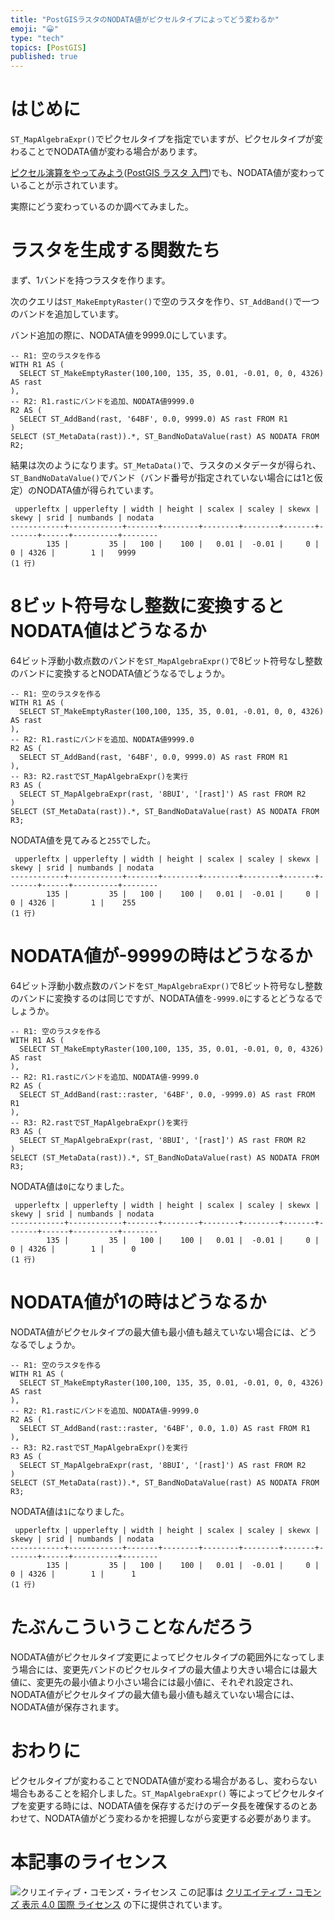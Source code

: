 ```yaml
---
title: "PostGISラスタのNODATA値がピクセルタイプによってどう変わるか"
emoji: "😀"
type: "tech"
topics: [PostGIS]
published: true
---
```

# はじめに

``ST_MapAlgebraExpr()``でピクセルタイプを指定でいますが、ピクセルタイプが変わることでNODATA値が変わる場合があります。

[ピクセル演算をやってみよう](https://zenn.dev/boiledorange73/books/pgis-raster-beginner/viewer/calcpixel)([PostGIS ラスタ 入門](https://zenn.dev/boiledorange73/books/pgis-raster-beginner/))でも、NODATA値が変わっていることが示されています。

実際にどう変わっているのか調べてみました。

# ラスタを生成する関数たち

まず、1バンドを持つラスタを作ります。

次のクエリは``ST_MakeEmptyRaster()``で空のラスタを作り、``ST_AddBand()``で一つのバンドを追加しています。

バンド追加の際に、NODATA値を9999.0にしています。

```
-- R1: 空のラスタを作る
WITH R1 AS (
  SELECT ST_MakeEmptyRaster(100,100, 135, 35, 0.01, -0.01, 0, 0, 4326) AS rast
),
-- R2: R1.rastにバンドを追加、NODATA値9999.0
R2 AS (
  SELECT ST_AddBand(rast, '64BF', 0.0, 9999.0) AS rast FROM R1
)
SELECT (ST_MetaData(rast)).*, ST_BandNoDataValue(rast) AS NODATA FROM R2;
```

結果は次のようになります。``ST_MetaData()``で、ラスタのメタデータが得られ、``ST_BandNoDataValue()``でバンド（バンド番号が指定されていない場合には1と仮定）のNODATA値が得られています。

```
 upperleftx | upperlefty | width | height | scalex | scaley | skewx | skewy | srid | numbands | nodata
------------+------------+-------+--------+--------+--------+-------+-------+------+----------+--------
        135 |         35 |   100 |    100 |   0.01 |  -0.01 |     0 |     0 | 4326 |        1 |   9999
(1 行)
```

# 8ビット符号なし整数に変換するとNODATA値はどうなるか

64ビット浮動小数点数のバンドを``ST_MapAlgebraExpr()``で8ビット符号なし整数のバンドに変換するとNODATA値どうなるでしょうか。

```
-- R1: 空のラスタを作る
WITH R1 AS (
  SELECT ST_MakeEmptyRaster(100,100, 135, 35, 0.01, -0.01, 0, 0, 4326) AS rast
),
-- R2: R1.rastにバンドを追加、NODATA値9999.0
R2 AS (
  SELECT ST_AddBand(rast, '64BF', 0.0, 9999.0) AS rast FROM R1
),
-- R3: R2.rastでST_MapAlgebraExpr()を実行
R3 AS (
  SELECT ST_MapAlgebraExpr(rast, '8BUI', '[rast]') AS rast FROM R2
)
SELECT (ST_MetaData(rast)).*, ST_BandNoDataValue(rast) AS NODATA FROM R3;
```

NODATA値を見てみると``255``でした。

```
 upperleftx | upperlefty | width | height | scalex | scaley | skewx | skewy | srid | numbands | nodata
------------+------------+-------+--------+--------+--------+-------+-------+------+----------+--------
        135 |         35 |   100 |    100 |   0.01 |  -0.01 |     0 |     0 | 4326 |        1 |    255
(1 行)
```

# NODATA値が-9999の時はどうなるか

64ビット浮動小数点数のバンドを``ST_MapAlgebraExpr()``で8ビット符号なし整数のバンドに変換するのは同じですが、NODATA値を``-9999.0``にするとどうなるでしょうか。

```
-- R1: 空のラスタを作る
WITH R1 AS (
  SELECT ST_MakeEmptyRaster(100,100, 135, 35, 0.01, -0.01, 0, 0, 4326) AS rast
),
-- R2: R1.rastにバンドを追加、NODATA値-9999.0
R2 AS (
  SELECT ST_AddBand(rast::raster, '64BF', 0.0, -9999.0) AS rast FROM R1
),
-- R3: R2.rastでST_MapAlgebraExpr()を実行
R3 AS (
  SELECT ST_MapAlgebraExpr(rast, '8BUI', '[rast]') AS rast FROM R2
)
SELECT (ST_MetaData(rast)).*, ST_BandNoDataValue(rast) AS NODATA FROM R3;
```

NODATA値は``0``になりました。

```
 upperleftx | upperlefty | width | height | scalex | scaley | skewx | skewy | srid | numbands | nodata
------------+------------+-------+--------+--------+--------+-------+-------+------+----------+--------
        135 |         35 |   100 |    100 |   0.01 |  -0.01 |     0 |     0 | 4326 |        1 |      0
(1 行)
```

# NODATA値が1の時はどうなるか

NODATA値がピクセルタイプの最大値も最小値も越えていない場合には、どうなるでしょうか。

```
-- R1: 空のラスタを作る
WITH R1 AS (
  SELECT ST_MakeEmptyRaster(100,100, 135, 35, 0.01, -0.01, 0, 0, 4326) AS rast
),
-- R2: R1.rastにバンドを追加、NODATA値-9999.0
R2 AS (
  SELECT ST_AddBand(rast::raster, '64BF', 0.0, 1.0) AS rast FROM R1
),
-- R3: R2.rastでST_MapAlgebraExpr()を実行
R3 AS (
  SELECT ST_MapAlgebraExpr(rast, '8BUI', '[rast]') AS rast FROM R2
)
SELECT (ST_MetaData(rast)).*, ST_BandNoDataValue(rast) AS NODATA FROM R3;
```

NODATA値は``1``になりました。

```
 upperleftx | upperlefty | width | height | scalex | scaley | skewx | skewy | srid | numbands | nodata
------------+------------+-------+--------+--------+--------+-------+-------+------+----------+--------
        135 |         35 |   100 |    100 |   0.01 |  -0.01 |     0 |     0 | 4326 |        1 |      1
(1 行)
```

# たぶんこういうことなんだろう

NODATA値がピクセルタイプ変更によってピクセルタイプの範囲外になってしまう場合には、変更先バンドのピクセルタイプの最大値より大きい場合には最大値に、変更先の最小値より小さい場合には最小値に、それぞれ設定され、NODATA値がピクセルタイプの最大値も最小値も越えていない場合には、NODATA値が保存されます。

# おわりに

ピクセルタイプが変わることでNODATA値が変わる場合があるし、変わらない場合もあることを紹介しました。``ST_MapAlgebraExpr()`` 等によってピクセルタイプを変更する時には、NODATA値を保存するだけのデータ長を確保するのとあわせて、NODATA値がどう変わるかを把握しながら変更する必要があります。

# 本記事のライセンス

![クリエイティブ・コモンズ・ライセンス](https://i.creativecommons.org/l/by/4.0/88x31.png)
この記事は [クリエイティブ・コモンズ 表示 4.0 国際 ライセンス](http://creativecommons.org/licenses/by/4.0/">) の下に提供されています。
